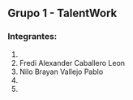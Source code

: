 ## Grupo 1 - TalentWork


### Integrantes:


1.   
2. Fredi Alexander Caballero Leon  
3. Nilo Brayan Vallejo Pablo  
4.   
5.   